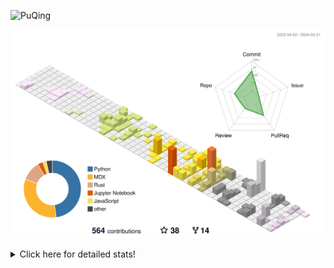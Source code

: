 ![PuQing](https://user-images.githubusercontent.com/27223114/171565019-9a56fae6-b08b-421f-99db-7e830da42371.png)

![](./profile-3d-contrib/profile-season-animate.svg)

<details>
<summary>Click here for detailed stats!</summary>

<!--START_SECTION:waka-->
![Lines of code](https://img.shields.io/badge/From%20Hello%20World%20I%27ve%20Written-1.4%20million%20lines%20of%20code-blue)

**🐱 My GitHub Data** 

> 📦 279.5 kB Used in GitHub's Storage 
 > 
> 🚫 Not Opted to Hire
 > 
> 📜 46 Public Repositories 
 > 
> 🔑 27 Private Repositories 
 > 
**I'm an Early 🐤** 

```text
🌞 Morning                529 commits         ██░░░░░░░░░░░░░░░░░░░░░░░   07.49 % 
🌆 Daytime                3300 commits        ████████████░░░░░░░░░░░░░   46.72 % 
🌃 Evening                1387 commits        █████░░░░░░░░░░░░░░░░░░░░   19.63 % 
🌙 Night                  1848 commits        ███████░░░░░░░░░░░░░░░░░░   26.16 % 
```


📊 **This Week I Spent My Time On** 

```text
💬 Programming Languages: 
Markdown                 4 hrs 49 mins       ██████████████░░░░░░░░░░░   56.53 % 
Python                   55 mins             ███░░░░░░░░░░░░░░░░░░░░░░   10.89 % 
Jupyter Notebook         48 mins             ██░░░░░░░░░░░░░░░░░░░░░░░   09.41 % 
C++                      42 mins             ██░░░░░░░░░░░░░░░░░░░░░░░   08.27 % 
RPMSpec                  30 mins             █░░░░░░░░░░░░░░░░░░░░░░░░   05.88 % 

🔥 Editors: 
Obsidian                 4 hrs 49 mins       ██████████████░░░░░░░░░░░   56.53 % 
VS Code                  3 hrs 42 mins       ███████████░░░░░░░░░░░░░░   43.47 % 

💻 Operating System: 
Windows                  4 hrs 55 mins       ██████████████░░░░░░░░░░░   57.61 % 
WSL                      3 hrs 37 mins       ███████████░░░░░░░░░░░░░░   42.39 % 
```


<!--END_SECTION:waka-->
</details>
